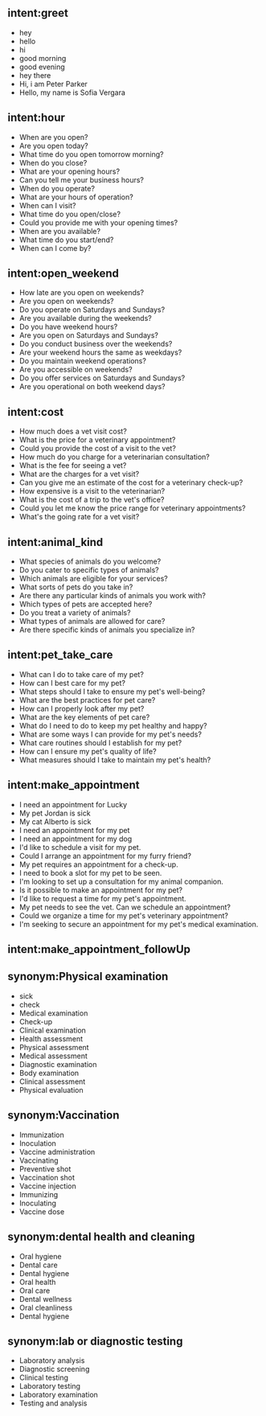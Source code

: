 ## intent:greet
- hey
- hello
- hi
- good morning
- good evening
- hey there
- Hi, i am Peter Parker
- Hello, my name is Sofia Vergara

## intent:hour
- When are you open?
- Are you open today?
- What time do you open tomorrow morning?
- When do you close?
- What are your opening hours?
- Can you tell me your business hours?
- When do you operate?
- What are your hours of operation?
- When can I visit?
- What time do you open/close?
- Could you provide me with your opening times?
- When are you available?
- What time do you start/end?
- When can I come by?

## intent:open_weekend
- How late are you open on weekends?
- Are you open on weekends?
- Do you operate on Saturdays and Sundays?
- Are you available during the weekends?
- Do you have weekend hours?
- Are you open on Saturdays and Sundays?
- Do you conduct business over the weekends?
- Are your weekend hours the same as weekdays?
- Do you maintain weekend operations?
- Are you accessible on weekends?
- Do you offer services on Saturdays and Sundays?
- Are you operational on both weekend days?

## intent:cost
- How much does a vet visit cost?
- What is the price for a veterinary appointment?
- Could you provide the cost of a visit to the vet?
- How much do you charge for a veterinarian consultation?
- What is the fee for seeing a vet?
- What are the charges for a vet visit?
- Can you give me an estimate of the cost for a veterinary check-up?
- How expensive is a visit to the veterinarian?
- What is the cost of a trip to the vet's office?
- Could you let me know the price range for veterinary appointments?
- What's the going rate for a vet visit?

## intent:animal_kind
- What species of animals do you welcome?
- Do you cater to specific types of animals?
- Which animals are eligible for your services?
- What sorts of pets do you take in?
- Are there any particular kinds of animals you work with?
- Which types of pets are accepted here?
- Do you treat a variety of animals?
- What types of animals are allowed for care?
- Are there specific kinds of animals you specialize in?

## intent:pet_take_care
- What can I do to take care of my pet?
- How can I best care for my pet?
- What steps should I take to ensure my pet's well-being?
- What are the best practices for pet care?
- How can I properly look after my pet?
- What are the key elements of pet care?
- What do I need to do to keep my pet healthy and happy?
- What are some ways I can provide for my pet's needs?
- What care routines should I establish for my pet?
- How can I ensure my pet's quality of life?
- What measures should I take to maintain my pet's health?

## intent:make_appointment
- I need an appointment for Lucky
- My pet Jordan is sick
- My cat Alberto is sick
- I need an appointment for my pet
- I need an appointment for my dog
- I'd like to schedule a visit for my pet.
- Could I arrange an appointment for my furry friend?
- My pet requires an appointment for a check-up.
- I need to book a slot for my pet to be seen.
- I'm looking to set up a consultation for my animal companion.
- Is it possible to make an appointment for my pet?
- I'd like to request a time for my pet's appointment.
- My pet needs to see the vet. Can we schedule an appointment?
- Could we organize a time for my pet's veterinary appointment?
- I'm seeking to secure an appointment for my pet's medical examination.

## intent:make_appointment_followUp

## synonym:Physical examination
- sick
- check
- Medical examination
- Check-up
- Clinical examination
- Health assessment
- Physical assessment
- Medical assessment
- Diagnostic examination
- Body examination
- Clinical assessment
- Physical evaluation

## synonym:Vaccination
- Immunization
- Inoculation
- Vaccine administration
- Vaccinating
- Preventive shot
- Vaccination shot
- Vaccine injection
- Immunizing
- Inoculating
- Vaccine dose

## synonym:dental health and cleaning
- Oral hygiene
- Dental care
- Dental hygiene
- Oral health
- Oral care
- Dental wellness
- Oral cleanliness
- Dental hygiene

## synonym:lab or diagnostic testing
- Laboratory analysis
- Diagnostic screening
- Clinical testing
- Laboratory testing
- Laboratory examination
- Testing and analysis
